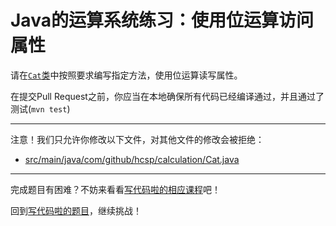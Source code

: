 # Java的运算系统练习：使用位运算访问属性

请在[`Cat`类](https://github.com/hcsp/bit-operation-setter-getter/blob/master/src/main/java/com/github/hcsp/calculation/Cat.java)中按照要求编写指定方法，使用位运算读写属性。

在提交Pull Request之前，你应当在本地确保所有代码已经编译通过，并且通过了测试(`mvn test`)

-----
注意！我们只允许你修改以下文件，对其他文件的修改会被拒绝：
- [src/main/java/com/github/hcsp/calculation/Cat.java](https://github.com/hcsp/bit-operation-setter-getter/blob/master/src/main/java/com/github/hcsp/calculation/Cat.java)
-----


完成题目有困难？不妨来看看[写代码啦的相应课程](https://xiedaimala.com/tasks/5bfb703a-495f-47d6-b77b-2f9b933ad2e6/video_tutorials/816c2c4c-b781-4450-9b0d-ec69ed9ce21d)吧！

回到[写代码啦的题目](https://xiedaimala.com/tasks/efcf13d5-5f69-4dc4-a090-6f99e4af06e4/quizzes/371008ba-b4d6-4f3c-aea7-edeb292cb931)，继续挑战！
